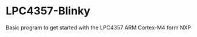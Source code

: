 LPC4357-Blinky
==============

Basic program to get started with the LPC4357 ARM Cortex-M4 form NXP
